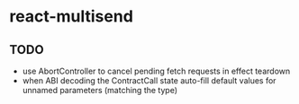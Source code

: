 # react-multisend

## TODO

- use AbortController to cancel pending fetch requests in effect teardown
- when ABI decoding the ContractCall state auto-fill default values for unnamed parameters (matching the type)
